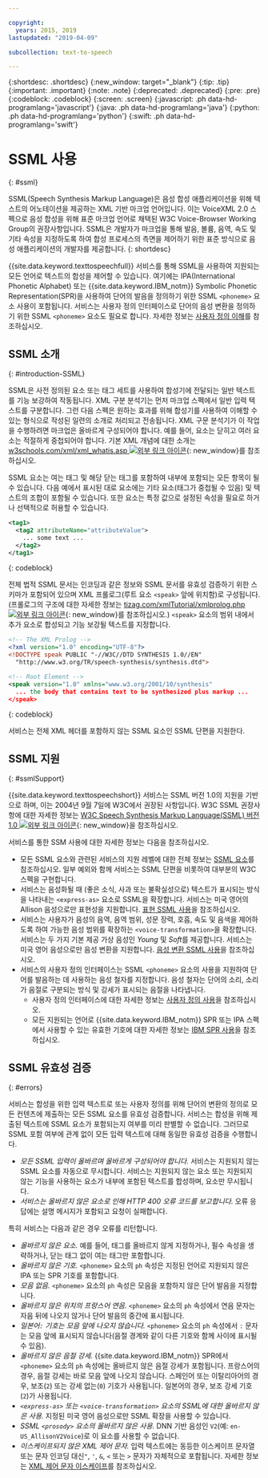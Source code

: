 ```yaml
---

copyright:
  years: 2015, 2019
lastupdated: "2019-04-09"

subcollection: text-to-speech

---
```


{:shortdesc: .shortdesc}
{:new_window: target="_blank"}
{:tip: .tip}
{:important: .important}
{:note: .note}
{:deprecated: .deprecated}
{:pre: .pre}
{:codeblock: .codeblock}
{:screen: .screen}
{:javascript: .ph data-hd-programlang='javascript'}
{:java: .ph data-hd-programlang='java'}
{:python: .ph data-hd-programlang='python'}
{:swift: .ph data-hd-programlang='swift'}

# SSML 사용
{: #ssml}

SSML(Speech Synthesis Markup Language)은 음성 합성 애플리케이션을 위해 텍스트의 어노테이션을 제공하는 XML 기반 마크업 언어입니다. 이는 VoiceXML 2.0 스펙으로 음성 합성을 위해 표준 마크업 언어로 채택된 W3C Voice-Browser Working Group의 권장사항입니다. SSML은 개발자가 마크업을 통해 발음, 볼륨, 음역, 속도 및 기타 속성을 지정하도록 하여 합성 프로세스의 측면을 제어하기 위한 표준 방식으로 음성 애플리케이션의 개발자를 제공합니다.
{: shortdesc}

{{site.data.keyword.texttospeechfull}} 서비스를 통해 SSML을 사용하여 지원되는 모든 언어로 텍스트의 합성을 제어할 수 있습니다. 여기에는 IPA(International Phonetic Alphabet) 또는 {{site.data.keyword.IBM_notm}} Symbolic Phonetic Representation(SPR)을 사용하여 단어의 발음을 정의하기 위한 SSML `<phoneme>` 요소 사용이 포함됩니다. 서비스는 사용자 정의 인터페이스로 단어의 음성 변환을 정의하기 위한 SSML `<phoneme>` 요소도 필요로 합니다. 자세한 정보는 [사용자 정의 이해](/docs/services/text-to-speech/custom-intro.html)를 참조하십시오.

## SSML 소개
{: #introduction-SSML}

SSML은 사전 정의된 요소 또는 태그 세트를 사용하여 합성기에 전달되는 일반 텍스트를 기능 보강하여 작동됩니다. XML 구분 분석기는 먼저 마크업 스펙에서 일반 입력 텍스트를 구분합니다. 그런 다음 스펙은 원하는 효과를 위해 합성기를 사용하여 이해할 수 있는 형식으로 작성된 일련의 소개로 처리되고 전송됩니다. XML 구문 분석기가 이 작업을 수행하려면 마크업은 올바르게 구성되어야 합니다. 예를 들어, 요소는 닫히고 여러 요소는 적절하게 중첩되어야 합니다. 기본 XML 개념에 대한 소개는 [w3schools.com/xml/xml_whatis.asp ![외부 링크 아이콘](../../icons/launch-glyph.svg "외부 링크 아이콘")](http://www.w3schools.com/xml/xml_whatis.asp){: new_window}를 참조하십시오.

SSML 요소는 여는 태그 및 해당 닫는 태그를 포함하여 내부에 포함되는 모든 항목이 될 수 있습니다. 다음 예에서 표시된 대로 요소에는 기타 요소(태그가 중첩될 수 있음) 및 텍스트의 조합이 포함될 수 있습니다. 또한 요소는 특정 값으로 설정된 속성을 필요로 하거나 선택적으로 허용할 수 있습니다. 

```xml
<tag1>
  <tag2 attributeName="attributeValue">
    ... some text ...
  </tag2>
</tag1>
```
{: codeblock}

전체 법적 SSML 문서는 인코딩과 같은 정보와 SSML 문서를 유효성 검증하기 위한 스키마가 포함되어 있으며 XML 프롤로그(루트 요소 `<speak>` 앞에 위치함)로 구성됩니다. (프롤로그의 구조에 대한 자세한 정보는 [tizag.com/xmlTutorial/xmlprolog.php ![외부 링크 아이콘](../../icons/launch-glyph.svg "외부 링크 아이콘")](http://www.tizag.com/xmlTutorial/xmlprolog.php){: new_window}를 참조하십시오.) `<speak>` 요소의 범위 내에서 추가 요소로 합성되고 기능 보강될 텍스트를 지정합니다. 

```xml
<!-- The XML Prolog -->
<?xml version="1.0" encoding="UTF-8"?>
<!DOCTYPE speak PUBLIC "-//W3C//DTD SYNTHESIS 1.0//EN"
  "http://www.w3.org/TR/speech-synthesis/synthesis.dtd">

<!-- Root Element -->
<speak version="1.0" xmlns="www.w3.org/2001/10/synthesis"
  ... the body that contains text to be synthesized plus markup ...
</speak>
```
{: codeblock}

서비스는 전체 XML 헤더를 포함하지 않는 SSML 요소인 SSML 단편을 지원한다.

## SSML 지원
{: #ssmlSupport}

{{site.data.keyword.texttospeechshort}} 서비스는 SSML 버전 1.0의 지원을 기반으로 하며, 이는 2004년 9월 7일에 W3C에서 권장된 사항입니다. W3C SSML 권장사항에 대한 자세한 정보는 [W3C Speech Synthesis Markup Language(SSML) 버전 1.0 ![외부 링크 아이콘](../../icons/launch-glyph.svg "외부 링크 아이콘")](http://www.w3.org/TR/speech-synthesis/){: new_window}을 참조하십시오.

서비스를 통한 SSM 사용에 대한 자세한 정보는 다음을 참조하십시오. 

-   모든 SSML 요소와 관련된 서비스의 지원 레벨에 대한 전체 정보는 [SSML 요소](/docs/services/text-to-speech/SSML-elements.html)를 참조하십시오. 일부 예외와 함께 서비스는 SSML 단편을 비롯하여 대부분의 W3C 스펙을 구현합니다. 
-   서비스는 음성화될 때 (좋은 소식, 사과 또는 불확실성으로) 텍스트가 표시되는 방식을 나타내는 `<express-as>` 요소로 SSML을 확장합니다. 서비스는 미국 영어의 Allison 음성으로만 표현성을 지원합니다. [표현 SSML 사용](/docs/services/text-to-speech/SSML-expressive.html)을 참조하십시오.
-   서비스는 사용자가 음성의 음역, 음역 범위, 성문 장력, 호흡, 속도 및 음색을 제어하도록 하여 가능한 음성 범위를 확장하는 `<voice-transformation>`을 확장합니다. 서비스는 두 가지 기본 제공 가상 음성인 *Young* 및 *Soft*를 제공합니다. 서비스는 미국 영어 음성으로만 음성 변환을 지원합니다. [음성 변환 SSML 사용](/docs/services/text-to-speech/SSML-transformation.html)을 참조하십시오.
-   서비스의 사용자 정의 인터페이스는 SSML `<phoneme>` 요소의 사용을 지원하여 단어를 발음하는 데 사용하는 음성 철자를 지정합니다. 음성 철자는 단어의 소리, 소리가 음절로 구분되는 방식 및 강세가 표시되는 음절을 나타냅니다. 
    -   사용자 정의 인터페이스에 대한 자세한 정보는 [사용자 정의 사용](/docs/services/text-to-speech/custom-intro.html)을 참조하십시오.
    -   모든 지원되는 언어로 {{site.data.keyword.IBM_notm}} SPR 또는 IPA 스펙에서 사용할 수 있는 유효한 기호에 대한 자세한 정보는 [IBM SPR 사용](/docs/services/text-to-speech/SPRs.html)을 참조하십시오.

## SSML 유효성 검증
{: #errors}

서비스는 합성을 위한 입력 텍스트로 또는 사용자 정의를 위해 단어의 변환의 정의로 모든 컨텐츠에 제출하는 모든 SSML 요소를 유효성 검증합니다. 서비스는 합성을 위해 제출된 텍스트에 SSML 요소가 포함되는지 여부를 미리 판별할 수 없습니다. 그러므로 SSML 포함 여부에 관계 없이 모든 입력 텍스트에 대해 동일한 유효성 검증을 수행합니다. 

-   *모든 SSML 입력이 올바르며 올바르게 구성되어야 합니다.* 서비스는 지원되지 않는 SSML 요소를 자동으로 무시합니다. 서비스는 지원되지 않는 요소 또는 지원되지 않는 기능을 사용하는 요소가 내부에 포함된 텍스트를 합성하며, 요소만 무시됩니다. 
-   *서비스는 올바르지 않은 요소로 인해 HTTP 400 오류 코드를 보고합니다.* 오류 응답에는 설명 메시지가 포함되고 요청이 실패합니다. 

특히 서비스는 다음과 같은 경우 오류를 리턴합니다. 

-   *올바르지 않은 요소.* 예를 들어, 태그를 올바르지 않게 지정하거나, 필수 속성을 생략하거나, 닫는 태그 없이 여는 태그만 포함합니다. 
-   *올바르지 않은 기호.* `<phoneme>` 요소의 `ph` 속성은 지정된 언어로 지원되지 않은 IPA 또는 SPR 기호를 포함합니다. 
-   *모음 없음.* `<phoneme>` 요소의 `ph` 속성은 모음을 포함하지 않은 단어 발음을 지정합니다. 
-   *올바르지 않은 위치의 프랑스어 연음.* `<phoneme>` 요소의 `ph` 속성에서 연음 문자는 자음 뒤에 나오지 않거나 단어 발음의 중간에 표시됩니다.
-   *일본어`:` 기호는 모음 앞에 나오지 않습니다.* `<phoneme>` 요소의 `ph` 속성에서 `:` 문자는 모음 앞에 표시되지 않습니다(음절 경계와 같이 다른 기호와 함께 사이에 표시될 수 있음). 
-   *올바르지 않은 음절 강세.* {{site.data.keyword.IBM_notm}} SPR에서 `<phoneme>` 요소의 `ph` 속성에는 올바르지 않은 음절 강세가 포함됩니다. 프랑스어의 경우, 음절 강세는 바로 모음 앞에 나오지 않습니다. 스페인어 또는 이탈리아어의 경우, 보조(`2`) 또는 강세 없는(`0`) 기호가 사용됩니다. 일본어의 경우, 보조 강세 기호(`2`)가 사용됩니다.
-   *`<express-as>` 또는 `<voice-transformation>` 요소의 SSML에 대한 올바르지 않은 사용.* 지정된 미국 영어 음성으로만 SSML 확장을 사용할 수 있습니다. 
-   *SSML `<prosody>` 요소의 올바르지 않은 사용.* DNN 기반 음성인 `V2`(예: `en-US_AllisonV2Voice`)로 이 요소를 사용할 수 없습니다. 
-   *이스케이프되지 않은 XML 제어 문자.* 입력 텍스트에는 동등한 이스케이프 문자열 또는 문자 인코딩 대신<code>&quot;</code>, <code>&apos;</code>, `&`, `<` 또는 `>` 문자가 자체적으로 포함됩니다. 자세한 정보는 [XML 제어 문자 이스케이프](/docs/services/text-to-speech/http.html#escape)를 참조하십시오.
